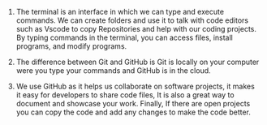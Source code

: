 1. The terminal is an interface in which we can type and execute commands. We can create folders and use it to talk with code editors such as Vscode to copy Repositories and help with our coding projects. By typing commands in the terminal, you can access files, install programs, and modify programs.

2. The difference between Git and GitHub is Git is locally on your computer were you type your commands and GitHub is in the cloud.

3. We use GitHub as it helps us collaborate on software projects, it makes it easy for developers to share code files, It is also a great way to document and showcase your work. Finally, If there are open projects you can copy the code and add any changes to make the code better.
